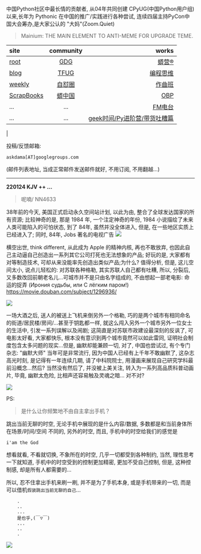 中国Python社区中最长情的贡献者, 从04年共同创建 CPyUG(中国Python用户组)以来,长年为 Pythonic 在中国的推广/实践进行各种尝试, 连续四届主持PyCon中国大会筹办,是大家公认的 "大妈"(Zoom.Quiet)

> Mainium: THE MAIN ELEMENT TO ANTI-MEME FOR UPGRADE TEME.

| site | community | works |
| :-----| :----: | ----: |
| [root](http://zoomquiet.io/) | [GDG](https://blog.zhgdg.org/) | [蟒营®](https://doc.101.camp/) |
| [blog](https://blog.zoomquiet.io/pages/zoomquiet.html) | [TFUG](http://zh.tfug.world/) | [编程思维](https://py.101.camp/) |
| [weekly](http://weekly.pychina.org/) | [自怼圈](https://du.101.camp/) | [作曲班](https://mu.101.camp/) |
| [ScrapBooks](https://zoomquiet.io/collection.html) | [蟒中国](https://pychina.org/) | [OBP](https://zoomquiet.io/obp/index.html) |
| ... | ... | [FM电台](https://fm.101.camp/) |
| ... | ... | [geek时间/Py进阶营/带货吐糟篇](https://fm.101.camp/2020/geek2py-dama.html) 
 |


投稿/反馈邮箱:

    askdama[AT]googlegroups.com

(邮件列表地址, 
当成正常邮件发送邮件就好, 不用订阅, 不用翻越...)



---------------------------------------------------
**220124 KJV ++ ...**

> 呢喃/ NN4633





38年前的今天, 美国正式启动永久空间站计划, 以此为由, 整合了全球发达国家的所有资源; 比较神奇的是, 那是 1984 年, 一个注定神奇的年份, 1984 小说描绘了未来人类可能陷入的可怕状态, 到了 84年, 虽然并没全体进入, 但是, 在一些地区实质上已经进入了; 同时, 84年, Jobs 著名的电视广告
![](https://ipic.zoomquiet.top/2022-01-23-zshot%202022-01-23%2019.39.03.jpg)


横空出世, think different, 从此成为 Apple 的精神内核, 再也不敢放弃, 也因此自己主动逼自己创造出一系列其它公司打死也无法想象的产品; 好玩的是, 大家都有对等制造技术, 可却从来没能率先创造出类似产品;为什么? 值得分析, 但是, 这儿空间太小, 说点儿轻松的:
对苏联各种格勒, 其实苏联人自己都有吐糟, 所以, 分裂后, 又多数改回前朝老名儿...可城市并不是只由名字组成的, 不由想起一部老电影:
命运的捉弄 (Ирония судьбы, или С лёгким паром!)
https://movie.douban.com/subject/1296936/

![](https://ipic.zoomquiet.top/2022-01-23-zshot%202022-01-23%2019.57.23.jpg)

一场大酒之后, 送人的被送上飞机来倒另外一个格勒, 巧的是两个城市有相同命名的街道/居民楼/房间/...甚至于钥匙都一样, 就这么闯入另外一个城市另外一位女士的生活中, 引发一系列误解以及闹剧; 这简直是对苏联市政建设最深刻的反讽了, 可电影太好看, 大家都快乐, 根本没有意识到两个城市竟然可以如此雷同, 证明社会制度包含太多问题的现实...但是, 幽默却能兼顾一切, 对了, 中国也尝试过, 有个专门杂志: "幽默大师" 当年可是非常流行, 因为中国人已经有上千年不敢幽默了, 这杂志高光时刻, 是记得有一年连续几期, 请了中科院院士, 用漫画来展现自己研究学科最前沿概念...然后? 当然没有然后了, 并没被上美关注, 转入为一系列高品质科普动画片, 毕竟, 幽默太危险, 比相声还容易触及灵魂之暗...
对不对?



![](https://ipic.zoomquiet.top/2022-01-23-zq42-today-card-2201.024.jpeg)



PS:
> 是什么让你频繁地不由自主拿出手机？

跳出当前无聊的时空,
无论手机中展现的是什么内容/数据,
多数都是和当前身体所在场景/时间/空间 不同的,
另外的时空,
而且, 手机中的时空给我们的感觉是

    i'am the God

想看就看, 不看就切换,
不象所在的时空, 几乎一切都受到各种制约,
当然,
理性思考一下就知道,
手机中的时空受到的控制更加精密, 更加不受自己控制,
但是, 这种控制感,
却是所有人都需要的...

所以, 
忍不住拿出手机来刷一刷,
并不是为了手机本身, 或是手机带来的一切,
而是可以借机`假装跳出当前无聊的自己`...



```
    .
    ..
    ...
    是也乎,(￣▽￣)
    ...
    ..
    .
```


![](http://ydlj.zoomquiet.top/ipic/2021-07-10-210701DU21-zip.jpg)

